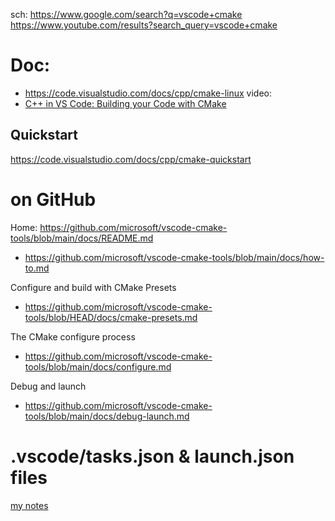 sch: https://www.google.com/search?q=vscode+cmake https://www.youtube.com/results?search_query=vscode+cmake

# Doc:
- https://code.visualstudio.com/docs/cpp/cmake-linux
video:
- [C++ in VS Code: Building your Code with CMake](https://youtu.be/_BWU5mWqVA4)

## Quickstart
https://code.visualstudio.com/docs/cpp/cmake-quickstart

# on GitHub
Home: https://github.com/microsoft/vscode-cmake-tools/blob/main/docs/README.md
- https://github.com/microsoft/vscode-cmake-tools/blob/main/docs/how-to.md

Configure and build with CMake Presets
- https://github.com/microsoft/vscode-cmake-tools/blob/HEAD/docs/cmake-presets.md

The CMake configure process
- https://github.com/microsoft/vscode-cmake-tools/blob/main/docs/configure.md

Debug and launch
- https://github.com/microsoft/vscode-cmake-tools/blob/main/docs/debug-launch.md


# .vscode/tasks.json & launch.json files
[my notes](https://github.com/SourceGraphs/CMake.University/blob/main/IDE:/Visual%20Studio%20Code/.vscode%20tasks.json%20&%20launch.json/readme.md)
